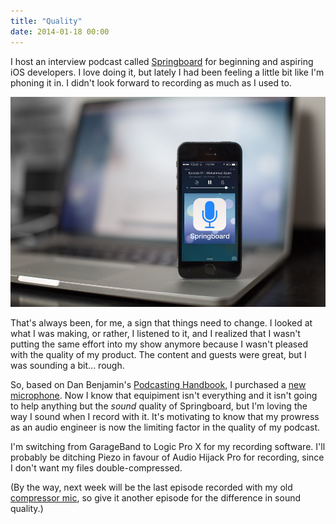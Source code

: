 ```yaml
---
title: "Quality"
date: 2014-01-18 00:00
---
```


<p>I host an interview podcast called <a href="http://springboardshow.com">Springboard</a> for beginning and aspiring iOS developers. I love doing it, but lately I had been feeling a little bit like I'm phoning it in. I didn't look forward to recording as much as I used to. </p>

<img src="/img/import/blog/quality/73B1AA1B5E8245D7AC8A02EF7E458725.jpg" class="img-responsive" />

<p>That's always been, for me, a sign that things need to change. I looked at what I was making, or rather, I listened to it, and I realized that I wasn't putting the same effort into my show anymore because I wasn't pleased with the quality of my product. The content and guests were great, but I was sounding a bit... rough.</p>

<p>So, based on Dan Benjamin's <a href="http://www.podcastinghandbook.co/podcasting-equipment-guide">Podcasting Handbook</a>, I purchased a <a href="http://www.amazon.com/gp/product/B000JM46FY/ref=as_li_ss_tl?ie=UTF8&amp;camp=1789&amp;creative=390957&amp;creativeASIN=B000JM46FY&amp;linkCode=as2&amp;tag=ashfur-20">new microphone</a>. Now I know that equipiment isn't everything and it isn't going to help anything but the <em>sound</em> quality of Springboard, but I'm loving the way I sound when I record with it. It's motivating to know that my prowress as an audio engineer is now the limiting factor in the quality of my podcast. </p>

<p>I'm switching from GarageBand to Logic Pro X for my recording software. I'll probably be ditching Piezo in favour of Audio Hijack Pro for recording, since I don't want my files double-compressed. </p>

<p>(By the way, next week will be the last episode recorded with my old <a href="http://www.amazon.com/gp/product/B004MF39YS/ref=as_li_ss_tl?ie=UTF8&amp;camp=1789&amp;creative=390957&amp;creativeASIN=B004MF39YS&amp;linkCode=as2&amp;tag=ashfur-20">compressor mic</a>, so give it another episode for the difference in sound quality.)</p>

<!-- more -->

